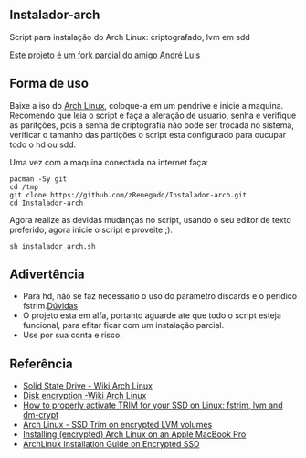 ## Instalador-arch
Script para instalação do Arch Linux: criptografado, lvm em sdd

[Este projeto é um fork parcial do amigo André Luis](https://github.com/andreluizs/dotfiles/blob/master/.scripts/arch/install.sh)

## Forma de uso

Baixe a iso do [Arch Linux](https://www.archlinux.org), coloque-a em um pendrive e inicie a maquina. Recomendo que leia o script e faça a aleração de usuario, 
senha e verifique as paritções, pois a senha de criptografia não pode ser trocada no sistema, verificar o tamanho das partições o script esta configurado para 
oucupar todo o hd ou sdd. 

Uma vez com a maquina conectada na internet faça:

	pacman -Sy git
	cd /tmp
	git clone https://github.com/zRenegado/Instalador-arch.git
	cd Instalador-arch
	
Agora realize as devidas mudanças no script, usando o seu editor de texto preferido, agora inicie o script e proveite ;).
	
	sh instalador_arch.sh

## Adivertência

- Para hd, não se faz necessario o uso do parametro discards e o peridico fstrim.[Dúvidas](https://wiki.archlinux.org/index.php/Solid_State_Drive)
- O projeto esta em alfa, portanto aguarde ate que todo o script esteja funcional, para efitar ficar com um instalação parcial.
- Use por sua conta e risco.

## Referência

- [Solid State Drive - Wiki Arch Linux](https://wiki.archlinux.org/index.php/Solid_State_Drive)
- [Disk encryption -Wiki Arch Linux](https://wiki.archlinux.org/index.php/Disk_encryption)
- [How to properly activate TRIM for your SSD on Linux: fstrim, lvm and dm-crypt](http://blog.neutrino.es/2013/howto-properly-activate-trim-for-your-ssd-on-linux-fstrim-lvm-and-dmcrypt)
- [Arch Linux - SSD Trim on encrypted LVM volumes](http://ggarcia.me/2016/10/11/arch-linux-ssd-trim.html)
- [Installing (encrypted) Arch Linux on an Apple MacBook Pro](https://0xadada.pub/2016/03/05/install-encrypted-arch-linux-on-apple-macbook-pro)
- [ArchLinux Installation Guide on Encrypted SSD](https://danynativel.com/2017/01/29/archlinux-installation-guide-on-encrypted-ssd-2017/)
